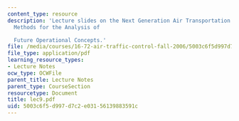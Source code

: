 ```yaml
---
content_type: resource
description: 'Lecture slides on the Next Generation Air Transportation System Initiative:
  Methods for the Analysis of

  Future Operational Concepts.'
file: /media/courses/16-72-air-traffic-control-fall-2006/5003c6f5d997d7c2e03156139883591c_lec9.pdf
file_type: application/pdf
learning_resource_types:
- Lecture Notes
ocw_type: OCWFile
parent_title: Lecture Notes
parent_type: CourseSection
resourcetype: Document
title: lec9.pdf
uid: 5003c6f5-d997-d7c2-e031-56139883591c
---
```

